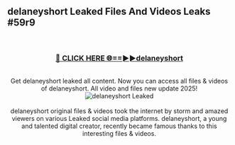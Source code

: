 ## delaneyshort Leaked Files And Videos Leaks #59r9
<br>
<div align="center">
<h3><a href="https://watchclip.my.id/delaneyshort" rel="nofollow">🔴 CLICK HERE 🌐==►►delaneyshort</a></h3>
<br>
Get delaneyshort leaked all content. Now you can access all files & videos of delaneyshort. All video and files new update 2025!
<br>
<a href="https://watchclip.my.id/delaneyshort" rel="nofollow" data-target="animated-image.originalLink"><img src="https://i.ibb.co.com/WyWwxjT/player-gif2.gif" alt="delaneyshort Leaked" style="max-width: 100%; display: inline-block;" data-target="animated-image.originalImage"></a>
<br><br>
delaneyshort original files & videos took the internet by storm and amazed viewers on various Leaked social media platforms. delaneyshort, a young and talented digital creator, recently became famous thanks to this interesting files & videos.
</div>
<br>